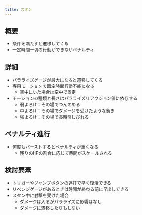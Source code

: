 ```yaml
---
title: スタン
---
```


## 概要
* 条件を満たすと遷移してくる
* 一定時間一切の行動ができないペナルティ

## 詳細
* パラライズゲージが最大になると遷移してくる
* 専用モーションで固定時間行動不能になる
    * 空中にいた場合は空中で固定
* モーションの種類と長さはパラライズリアクション値に依存する
    * 弱よろけ：その場でつんのめる
    * 中よろけ：その場でダメージを受けたような動き
    * 強よろけ：その場で長時間しびれる


## ペナルティ進行
* 何度もバーストするとペナルティが重くなる
    * 残りのHPの割合に応じて時間がスケールされる

## 検討要素
* トリガーやジャンプボタンの連打で早く復活できる
* リベンジゲージがあるときは時間が終わる前に早出しできる
* スタン中に射撃を受けた場合
    * ダメージは入るがパラライズに影響はなし
    * ダメージに遷移したりもしない
